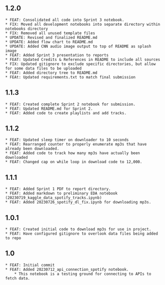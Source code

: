 ## 1.2.0
    * FEAT: Consolidated all code into Sprint 3 notebook.
    * FIX: Moved all development notebooks into separate directory within notebooks directory
    * FIX: Removed all unused template files
    * UPDATE: Revised and finalized README.md
    * UPDATE: Added flow chart to README.md
    * UPDATE: Added CNN audio image output to top of README as splash image
    * FEAT: Added Sprint 3 presentation to reports
    * FEAT: Updated Credits & References in README to include all sources
    * FIX: Updated gitignore to exclude specific directories, but allow for some data files to be uploaded
    * FEAT: Added directory tree to README.md
    * FEAt: Updated requirements.txt to match final submission

## 1.1.3
    * FEAT: Created complete Sprint 2 notebook for submission.
    * FEAT: Updated README.md for Sprint 2.
    * FEAT: Added code to create playlists and add tracks.
    
## 1.1.2
    * FEAT: Updated sleep timer on downloader to 10 seconds
    * FEAT: Rearranged counter to properly enumerate mp3s that have already been downloaded.
    * FEAT: Added code to track how many mp3s have actually been downloaded
    * FEAT: Changed cap on while loop in download code to 12,000.
    
## 1.1.1
    * FEAT: Added Sprint 1 PDF to report directory.
    * FEAT: Added markdown to preliminary EDA notebook (20230719_kaggle_data_spotify_tracks.ipynb)
    * FEAT: Added 20230726_spotify_dl_fix.ipynb for downloading mp3s.

## 1.0.1
    * FEAT: Created initial code to download mp3s for use in project.
    * FEAT: Have configured gitignore to overlook data files being added to repo
    
## 1.0
    * FEAT: Initial commit
    * FEAT: Added 20230712_api_connection_spotify notebook.
        * This notebook is a testing ground for connecting to APIs to fetch data.
